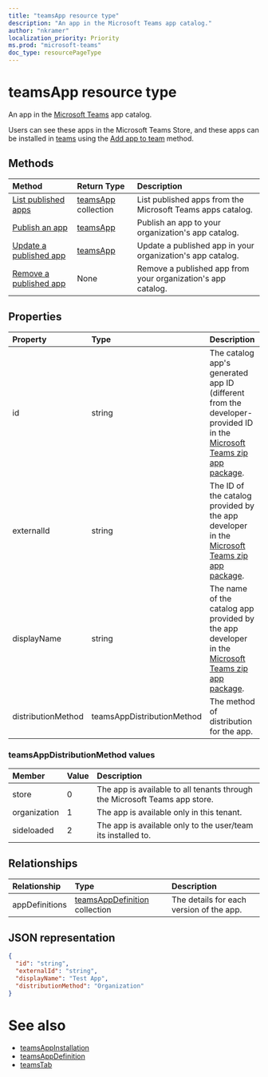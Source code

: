 ```yaml
---
title: "teamsApp resource type"
description: "An app in the Microsoft Teams app catalog."
author: "nkramer"
localization_priority: Priority
ms.prod: "microsoft-teams"
doc_type: resourcePageType
---
```


# teamsApp resource type



An app in the [Microsoft Teams](teams-api-overview.md) app catalog.

Users can see these apps in the Microsoft Teams Store, and these apps can be installed in [teams](team.md) using the [Add app to team](../api/teamsappinstallation-add.md) method.

## Methods

| Method       | Return Type  |Description|
|:---------------|:--------|:----------|
|[List published apps](../api/teamsapp-list.md) | [teamsApp](teamsapp.md) collection | List published apps from the Microsoft Teams apps catalog.|
|[Publish an app](../api/teamsapp-publish.md) | [teamsApp](teamsapp.md) | Publish an app to your organization's app catalog.|
|[Update a published app](../api/teamsapp-update.md) | [teamsApp](teamsapp.md) | Update a published app in your organization's app catalog.|
|[Remove a published app](../api/teamsapp-delete.md) | None | Remove a published app from your organization's app catalog.|

## Properties

| Property            | Type     | Description |
|:------------------- |:-------- |:----------- |
| id                  | string   | The catalog app's generated app ID (different from the developer-provided ID in the [Microsoft Teams zip app package](https://docs.microsoft.com/microsoftteams/platform/concepts/apps/apps-package). |
| externalId          | string   | The ID of the catalog provided by the app developer in the [Microsoft Teams zip app package](https://docs.microsoft.com/microsoftteams/platform/concepts/apps/apps-package). |
| displayName                | string   | The name of the catalog app provided by the app developer in the [Microsoft Teams zip app package](https://docs.microsoft.com/microsoftteams/platform/concepts/apps/apps-package). |
| distributionMethod  | teamsAppDistributionMethod     | The method of distribution for the app. |

### teamsAppDistributionMethod values

|Member|Value|Description|
|:---|:---|:---|
|store|0| The app is available to all tenants through the Microsoft Teams app store.|
|organization|1|The app is available only in this tenant.|
|sideloaded|2|The app is available only to the user/team its installed to.|

## Relationships

| Relationship | Type	| Description |
|:---------------|:--------|:----------|
|appDefinitions|[teamsAppDefinition](teamsappdefinition.md) collection| The details for each version of the app. |

## JSON representation

<!-- {
  "blockType": "resource",
  "@odata.type": "microsoft.graph.teamsApp",
  "baseType": "microsoft.graph.entity"
}-->

```json
{
  "id": "string",
  "externalId": "string",
  "displayName": "Test App",
  "distributionMethod": "Organization"
}
```

# See also

- [teamsAppInstallation](teamsappinstallation.md)
- [teamsAppDefinition](teamsappdefinition.md)
- [teamsTab](../resources/teamstab.md)

<!-- uuid: 8fcb5dbc-d5aa-4681-8e31-b001d5168d79
2015-10-25 14:57:30 UTC -->
<!-- {
  "type": "#page.annotation",
  "description": "teamsApp resource",
  "keywords": "",
  "section": "documentation",
  "tocPath": ""
}-->

